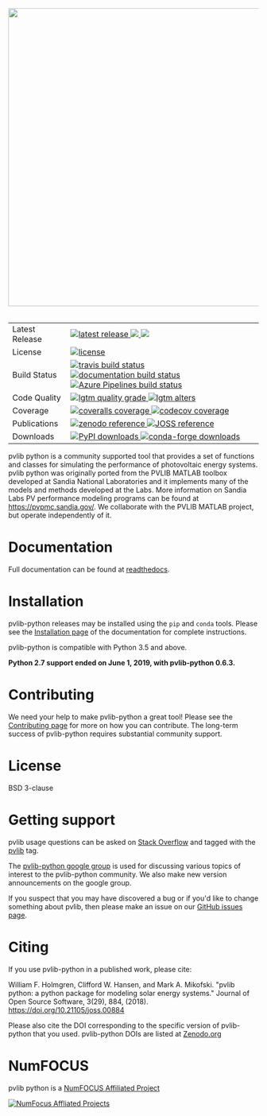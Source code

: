 <img src="docs/sphinx/source/_images/pvlib_logo_horiz.png" width="600">

<table>
<tr>
  <td>Latest Release</td>
  <td>
    <a href="https://pypi.org/project/pvlib/">
    <img src="https://img.shields.io/pypi/v/pvlib.svg" alt="latest release" />
    </a>
    <a href="https://anaconda.org/conda-forge/pvlib-python">
    <img src="https://anaconda.org/conda-forge/pvlib-python/badges/version.svg" />
    </a>
    <a href="https://anaconda.org/conda-forge/pvlib-python">
    <img src="https://anaconda.org/conda-forge/pvlib-python/badges/latest_release_date.svg" />
    </a>
</tr>
<tr>
  <td>License</td>
  <td>
    <a href="https://github.com/pvlib/pvlib-python/blob/master/LICENSE">
    <img src="https://img.shields.io/pypi/l/pvlib.svg" alt="license" />
    </a>
</td>
</tr>
<tr>
  <td>Build Status</td>
  <td>
    <a href="https://travis-ci.org/pvlib/pvlib-python">
    <img src="https://travis-ci.org/pvlib/pvlib-python.svg?branch=master" alt="travis build status" />
    </a>
    <a href="http://pvlib-python.readthedocs.org/en/stable/">
    <img src="https://readthedocs.org/projects/pvlib-python/badge/?version=stable" alt="documentation build status" />
    </a>
    <a href="https://dev.azure.com/solararbiter/pvlib%20python/_build/latest?definitionId=4&branchName=master">
      <img src="https://dev.azure.com/solararbiter/pvlib%20python/_apis/build/status/pvlib.pvlib-python?branchName=master" alt="Azure Pipelines build status" />
    </a>
  </td>
</tr>
<tr>
  <td>Code Quality</td>
  <td>
    <a href="https://lgtm.com/projects/g/pvlib/pvlib-python/context:python">
    <img src="https://img.shields.io/lgtm/grade/python/g/pvlib/pvlib-python.svg?logo=lgtm&logoWidth=18" alt="lgtm quality grade" />
    </a>
    <a href="https://lgtm.com/projects/g/pvlib/pvlib-python/alerts">
    <img src="https://img.shields.io/lgtm/alerts/g/pvlib/pvlib-python.svg?logo=lgtm&logoWidth=18" alt="lgtm alters" />
    </a>
  </td>
</tr>
<tr>
  <td>Coverage</td>
  <td>
    <a href="https://coveralls.io/r/pvlib/pvlib-python">
    <img src="https://img.shields.io/coveralls/pvlib/pvlib-python.svg" alt="coveralls coverage" />
    </a>
    <a href="https://codecov.io/gh/pvlib/pvlib-python">
    <img src="https://codecov.io/gh/pvlib/pvlib-python/branch/master/graph/badge.svg" alt="codecov coverage" />
    </a>
  </td>
</tr>
<tr>
  <td>Publications</td>
  <td>
    <a href="https://doi.org/10.5281/zenodo.3762635">
    <img src="https://zenodo.org/badge/DOI/10.5281/zenodo.3762635.svg" alt="zenodo reference">
    </a>
    <a href="http://joss.theoj.org/papers/41187535cad22dd4b076c89b72f874b1">
    <img src="http://joss.theoj.org/papers/41187535cad22dd4b076c89b72f874b1/status.svg" alt="JOSS reference" />
    </a>
  </td>
</tr>
<tr>
  <td>Downloads</td>
  <td>
    <a href="https://pypi.org/project/pvlib/">
    <img src="https://img.shields.io/pypi/dm/pvlib" alt="PyPI downloads" />
    </a>
    <a href="https://anaconda.org/conda-forge/pvlib-python">
    <img src="https://anaconda.org/conda-forge/pvlib-python/badges/downloads.svg" alt="conda-forge downloads" />
    </a>
  </td>
</tr>
</table>


pvlib python is a community supported tool that provides a set of
functions and classes for simulating the performance of photovoltaic
energy systems. pvlib python was originally ported from the PVLIB MATLAB
toolbox developed at Sandia National Laboratories and it implements many
of the models and methods developed at the Labs. More information on
Sandia Labs PV performance modeling programs can be found at
https://pvpmc.sandia.gov/. We collaborate with the PVLIB MATLAB project,
but operate independently of it.


Documentation
=============

Full documentation can be found at [readthedocs](http://pvlib-python.readthedocs.io/en/stable/).


Installation
============

pvlib-python releases may be installed using the ``pip`` and ``conda`` tools.
Please see the [Installation page](http://pvlib-python.readthedocs.io/en/stable/installation.html) of the documentation for complete instructions.

pvlib-python is compatible with Python 3.5 and above.

**Python 2.7 support ended on June 1, 2019, with pvlib-python 0.6.3.**


Contributing
============

We need your help to make pvlib-python a great tool!
Please see the [Contributing page](http://pvlib-python.readthedocs.io/en/stable/contributing.html) for more on how you can contribute.
The long-term success of pvlib-python requires substantial community support.


License
=======

BSD 3-clause


Getting support
===============

pvlib usage questions can be asked on
[Stack Overflow](http://stackoverflow.com) and tagged with
the [pvlib](http://stackoverflow.com/questions/tagged/pvlib) tag.

The [pvlib-python google group](https://groups.google.com/forum/#!forum/pvlib-python)
is used for discussing various topics of interest to the pvlib-python
community. We also make new version announcements on the google group.

If you suspect that you may have discovered a bug or if you'd like to
change something about pvlib, then please make an issue on our
[GitHub issues page](https://github.com/pvlib/pvlib-python/issues).


Citing
======

If you use pvlib-python in a published work, please cite:

  William F. Holmgren, Clifford W. Hansen, and Mark A. Mikofski.
  "pvlib python: a python package for modeling solar energy systems."
  Journal of Open Source Software, 3(29), 884, (2018).
  https://doi.org/10.21105/joss.00884

Please also cite the DOI corresponding to the specific version of
pvlib-python that you used. pvlib-python DOIs are listed at
[Zenodo.org](https://zenodo.org/search?page=1&size=20&q=conceptrecid:593284&all_versions&sort=-version)

NumFOCUS
========

pvlib python is a [NumFOCUS Affiliated Project](https://numfocus.org/sponsored-projects/affiliated-projects)

[![NumFocus Affliated Projects](https://i0.wp.com/numfocus.org/wp-content/uploads/2019/06/AffiliatedProject.png)](https://numfocus.org/sponsored-projects/affiliated-projects)

